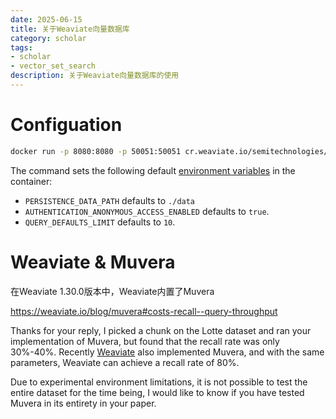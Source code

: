 ```yaml
---
date: 2025-06-15
title: 关于Weaviate向量数据库
category: scholar
tags:
- scholar
- vector_set_search
description: 关于Weaviate向量数据库的使用
---
```


# Configuation

```bash
docker run -p 8080:8080 -p 50051:50051 cr.weaviate.io/semitechnologies/weaviate:1.31.1
```

The command sets the following default [environment variables](https://weaviate.io/developers/weaviate/installation/docker-compose?docker-compose=anonymous#environment-variables) in the container:

- `PERSISTENCE_DATA_PATH` defaults to `./data`
- `AUTHENTICATION_ANONYMOUS_ACCESS_ENABLED` defaults to `true`.
- `QUERY_DEFAULTS_LIMIT` defaults to `10`.



# Weaviate & Muvera

在Weaviate 1.30.0版本中，Weaviate内置了Muvera

https://weaviate.io/blog/muvera#costs-recall--query-throughput

Thanks for your reply, I picked a chunk on the Lotte dataset and ran your implementation of Muvera, but found that the recall rate was only 30%-40%. Recently [Weaviate](https://weaviate.io/blog/muvera#costs-recall--query-throughput) also implemented Muvera, and with the same parameters, Weaviate can achieve a recall rate of 80%.

Due to experimental environment limitations, it is not possible to test  the entire dataset for the time being, I would like to know if you have  tested Muvera in its entirety in your paper.